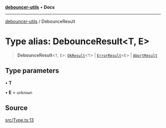 [**debouncer-utils**](../README.md) • **Docs**

***

[debouncer-utils](../README.md) / DebounceResult

# Type alias: DebounceResult\<T, E\>

> **DebounceResult**\<`T`, `E`\>: [`OkResult`](../interfaces/OkResult.md)\<`T`\> \| [`ErrorResult`](../interfaces/ErrorResult.md)\<`E`\> \| [`AbortResult`](../interfaces/AbortResult.md)

## Type parameters

• **T**

• **E** = `unknown`

## Source

[src/Type.ts:13](https://github.com/CaioOliveira793/debouncer-utils/blob/v0.2.0/src/Type.ts#L13)
